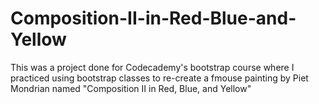 # Composition-II-in-Red-Blue-and-Yellow
This was a project done for Codecademy's bootstrap course where I practiced using bootstrap classes to re-create a fmouse painting by Piet Mondrian named "Composition II in Red, Blue, and Yellow"
